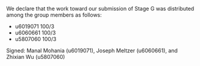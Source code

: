 We declare that the work toward our submission of Stage G was distributed among the group members as follows:

* u6019071 100/3
* u6060661 100/3
* u5807060 100/3

Signed: Manal Mohania (u6019071), Joseph Meltzer (u6060661), and Zhixian Wu (u5807060)
